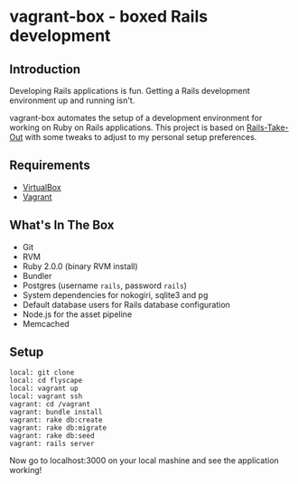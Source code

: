 # vagrant-box - boxed Rails development

## Introduction

Developing Rails applications is fun.  Getting a Rails development environment up and running isn't.

vagrant-box automates the setup of a development environment for working on Ruby on Rails applications.  This project is based on [Rails-Take-Out](https://github.com/MatthewMcMillion/Rails-Take-Out) with some tweaks to adjust to my personal setup preferences.

## Requirements

* [VirtualBox](https://www.virtualbox.org)
* [Vagrant](http://vagrantup.com)

## What's In The Box

* Git
* RVM
* Ruby 2.0.0 (binary RVM install)
* Bundler
* Postgres (username `rails`, password `rails`)
* System dependencies for nokogiri, sqlite3 and pg
* Default database users for Rails database configuration
* Node.js for the asset pipeline
* Memcached

## Setup
```
local: git clone
local: cd flyscape
local: vagrant up
local: vagrant ssh
vagrant: cd /vagrant
vagrant: bundle install
vagrant: rake db:create
vagrant: rake db:migrate
vagrant: rake db:seed
vagrant: rails server
```
Now go to localhost:3000 on your local mashine and see the application working!
